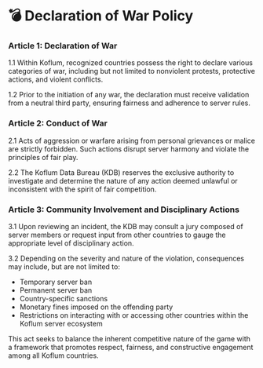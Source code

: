 # 💣 Declaration of War Policy

### **Article 1: Declaration of War**

1.1 Within Koflum, recognized countries possess the right to declare various categories of war, including but not limited to nonviolent protests, protective actions, and violent conflicts.

1.2 Prior to the initiation of any war, the declaration must receive validation from a neutral third party, ensuring fairness and adherence to server rules.

### **Article 2: Conduct of War**

2.1 Acts of aggression or warfare arising from personal grievances or malice are strictly forbidden. Such actions disrupt server harmony and violate the principles of fair play.

2.2 The Koflum Data Bureau (KDB) reserves the exclusive authority to investigate and determine the nature of any action deemed unlawful or inconsistent with the spirit of fair competition.

### **Article 3: Community Involvement and Disciplinary Actions**

3.1 Upon reviewing an incident, the KDB may consult a jury composed of server members or request input from other countries to gauge the appropriate level of disciplinary action.

3.2 Depending on the severity and nature of the violation, consequences may include, but are not limited to:

* Temporary server ban
* Permanent server ban
* Country-specific sanctions
* Monetary fines imposed on the offending party
* Restrictions on interacting with or accessing other countries within the Koflum server ecosystem

This act seeks to balance the inherent competitive nature of the game with a framework that promotes respect, fairness, and constructive engagement among all Koflum countries.
